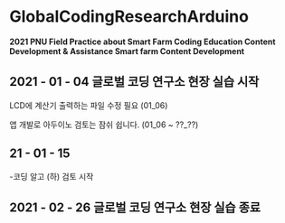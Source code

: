 # GlobalCodingResearchArduino

__2021 PNU Field Practice about Smart Farm Coding Education Content Development & Assistance Smart farm Content Development__

## 2021 - 01 - 04 글로벌 코딩 연구소 현장 실습 시작

LCD에 계산기 출력하는 파일 수정 필요 (01_06)

앱 개발로 아두이노 검토는 잠쉬 쉽니다. (01_06 ~ ??_??)

21 - 01 - 15
------------

-코딩 알고 (하) 검토 시작



## 2021 - 02 - 26 글로벌 코딩 연구소 현장 실습 종료

